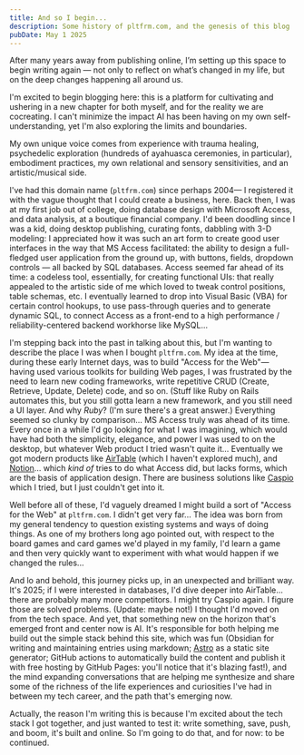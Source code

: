 ```yaml
---
title: And so I begin...
description: Some history of pltfrm.com, and the genesis of this blog
pubDate: May 1 2025
---
```

After many years away from publishing online, I’m setting up this space to begin writing again — not only to reflect on what’s changed in my life, but on the deep changes happening all around us.

I'm excited to begin blogging here: this is a platform for cultivating and ushering in a new chapter for both myself, and for the reality we are cocreating. I can't minimize the impact AI has been having on my own self-understanding, yet I'm also exploring the limits and boundaries.

My own unique voice comes from experience with trauma healing, psychedelic exploration (hundreds of ayahuasca ceremonies, in particular), embodiment practices, my own relational and sensory sensitivities, and an artistic/musical side.

I've had this domain name (`pltfrm.com`) since perhaps 2004— I registered it with the vague thought that I could create a business, here. Back then, I was at my first job out of college, doing database design with Microsoft Access, and data analysis, at a boutique financial company. I'd been doodling since I was a kid, doing desktop publishing, curating fonts, dabbling with 3-D modeling: I appreciated how it was such an art form to create good user interfaces in the way that MS Access facilitated: the ability to design a full-fledged user application from the ground up, with buttons, fields, dropdown controls — all backed by SQL databases. Access seemed far ahead of its time: a codeless tool, essentially, for creating functional UIs: that really appealed to the artistic side of me which loved to tweak control positions, table schemas, etc. I eventually learned to drop into Visual Basic (VBA) for certain control hookups, to use pass-through queries and to generate dynamic SQL, to connect Access as a front-end to a high performance / reliability-centered backend workhorse like MySQL...

I'm stepping back into the past in talking about this, but I'm wanting to describe the place I was when I bought `pltfrm.com`. My idea at the time, during these early Internet days, was to build "Access for the Web"— having used various toolkits for building Web pages, I was frustrated by the need to learn new coding frameworks, write repetitive CRUD (Create, Retrieve, Update, Delete) code, and so on. (Stuff like Ruby on Rails automates this, but you still gotta learn a new framework, and you still need a UI layer. And why _Ruby_? (I'm sure there's a great answer.) Everything seemed so clunky by comparison... MS Access truly was ahead of its time. Every once in a while I'd go looking for what I was imagining, which would have had both the simplicity, elegance, and power I was used to on the desktop, but whatever Web product I tried wasn't quite it... Eventually we got modern products like [AirTable](https://www.airtable.com/) (which I haven't explored much), and [Notion](https://www.notion.so)... which _kind of_ tries to do what Access did, but lacks forms, which are the basis of application design. There are business solutions like [Caspio](https://www.caspio.com/) which I tried, but I just couldn't get into it.

Well before all of these, I'd vaguely dreamed I might build a sort of "Access for the Web" at `pltfrm.com`. I didn't get very far... The idea was born from my general tendency to question existing systems and ways of doing things. As one of my brothers long ago pointed out, with respect to the board games and card games we'd played in my family, I'd learn a game and then very quickly want to experiment with what would happen if we changed the rules...

And lo and behold, this journey picks up, in an unexpected and brilliant way. It's 2025; if I were interested in databases, I'd dive deeper into AirTable... there are probably many more competitors. I might try Caspio again. I figure those are solved problems. (Update: maybe not!) I thought I'd moved on from the tech space. And yet, that something new on the horizon that's emerged front and center now is AI. It's responsible for both helping me build out the simple stack behind this site, which was fun (Obsidian for writing and maintaining entries using markdown; [Astro](https://astro.build/) as a static site generator; GitHub actions to automatically build the content and publish it with free hosting by GitHub Pages: you'll notice that it's blazing fast!), and the mind expanding conversations that are helping me synthesize and share some of the richness of the life experiences and curiosities I've had in between my tech career, and the path that's emerging now.

Actually, the reason I'm writing this is because I'm excited about the tech stack I got together, and just wanted to test it: write something, save, push, and boom, it's built and online. So I'm going to do that, and for now: to be continued.